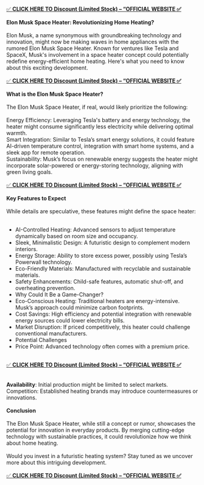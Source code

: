 <div><a href="https://hotdeal24x7.com//elon-musk-heater-buy" target="_blank">✅&nbsp;<strong>CLICK HERE TO Discount (Limited Stock) &ndash; &ldquo;OFFICIAL WEBSITE ✅</strong></a></div>
<div>&nbsp;</div>
<div><strong>Elon Musk Space Heater: Revolutionizing Home Heating?</strong></div>
<div>&nbsp;</div>
<div>Elon Musk, a name synonymous with groundbreaking technology and innovation, might now be making waves in home appliances with the rumored Elon Musk Space Heater. Known for ventures like Tesla and SpaceX, Musk's involvement in a space heater concept could potentially redefine energy-efficient home heating. Here's what you need to know about this exciting development.</div>
<div>&nbsp;</div>
<div><a href="https://hotdeal24x7.com//elon-musk-heater-buy" target="_blank">✅&nbsp;<strong>CLICK HERE TO Discount (Limited Stock) &ndash; &ldquo;OFFICIAL WEBSITE ✅</strong></a></div>
<div>&nbsp;</div>
<div><strong>What is the Elon Musk Space Heater?</strong></div>
<div>&nbsp;</div>
<div>The Elon Musk Space Heater, if real, would likely prioritize the following:</div>
<div>&nbsp;</div>
<div>Energy Efficiency: Leveraging Tesla's battery and energy technology, the heater might consume significantly less electricity while delivering optimal warmth.</div>
<div>Smart Integration: Similar to Tesla&rsquo;s smart energy solutions, it could feature AI-driven temperature control, integration with smart home systems, and a sleek app for remote operation.</div>
<div>Sustainability: Musk&rsquo;s focus on renewable energy suggests the heater might incorporate solar-powered or energy-storing technology, aligning with green living goals.</div>
<div>&nbsp;</div>
<div><a href="https://hotdeal24x7.com//elon-musk-heater-buy" target="_blank">✅&nbsp;<strong>CLICK HERE TO Discount (Limited Stock) &ndash; &ldquo;OFFICIAL WEBSITE ✅</strong></a></div>
<div>&nbsp;</div>
<div><strong>Key Features to Expect</strong></div>
<div>&nbsp;</div>
<div>While details are speculative, these features might define the space heater:</div>
<div>&nbsp;</div>
<ul>
<li>AI-Controlled Heating: Advanced sensors to adjust temperature dynamically based on room size and occupancy.</li>
<li>Sleek, Minimalistic Design: A futuristic design to complement modern interiors.</li>
<li>Energy Storage: Ability to store excess power, possibly using Tesla&rsquo;s Powerwall technology.</li>
<li>Eco-Friendly Materials: Manufactured with recyclable and sustainable materials.</li>
<li>Safety Enhancements: Child-safe features, automatic shut-off, and overheating prevention.</li>
<li>Why Could It Be a Game-Changer?</li>
<li>Eco-Conscious Heating: Traditional heaters are energy-intensive. Musk&rsquo;s approach could minimize carbon footprints.</li>
<li>Cost Savings: High efficiency and potential integration with renewable energy sources could lower electricity bills.</li>
<li>Market Disruption: If priced competitively, this heater could challenge conventional manufacturers.</li>
<li>Potential Challenges</li>
<li>Price Point: Advanced technology often comes with a premium price.</li>
</ul>
<div>&nbsp;</div>
<div><a href="https://hotdeal24x7.com//elon-musk-heater-buy" target="_blank">✅&nbsp;<strong>CLICK HERE TO Discount (Limited Stock) &ndash; &ldquo;OFFICIAL WEBSITE ✅</strong></a></div>
<div>&nbsp;</div>
<div>&nbsp;</div>
<div><strong>Availability</strong>: Initial production might be limited to select markets.</div>
<div>Competition: Established heating brands may introduce countermeasures or innovations.</div>
<div>&nbsp;</div>
<div><strong>Conclusion</strong></div>
<div>&nbsp;</div>
<div>The Elon Musk Space Heater, while still a concept or rumor, showcases the potential for innovation in everyday products. By merging cutting-edge technology with sustainable practices, it could revolutionize how we think about home heating.</div>
<div>&nbsp;</div>
<div>Would you invest in a futuristic heating system? Stay tuned as we uncover more about this intriguing development.</div>
<div>&nbsp;</div>
<div><a href="https://hotdeal24x7.com//elon-musk-heater-buy" target="_blank">✅&nbsp;<strong>CLICK HERE TO Discount (Limited Stock) &ndash; &ldquo;OFFICIAL WEBSITE ✅</strong></a></div>
<div>&nbsp;</div>
